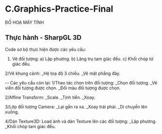 # C.Graphics-Practice-Final
ĐỒ HOẠ MÁY TÍNH 

Thực hành - SharpGL 3D
--
Code sơ bộ thực hiện được các yêu cầu:
1) Vẽ đối tượng:
a) Lập phương.
b) Lăng trụ tam giác đều.
c) Khối chóp tứ giác đều.

2/Vẽ khung cảnh:
_Hệ toạ độ 3 chiều.
_Vẽ mặt phẳng đáy.

--
Các yêu cầu còn lại:
1/Thao tác chọn trên đối tượng:
_Chọn đối tượng.
_Vẽ viền đối tượng được chọn.
_Đổi màu đối tượng được chọn.

2/Affine Transform:
_Scale.
_Tịnh tiến.
_Xoay.

3/Lớp đối tượng Camera:
_Lại gần ra xa.
_Xoay trái phải.
_Di chuyển lên xuống.

4/Dán Texture3D: Load ảnh và dán Texture lên các đối tượng:
_Lập phương.
_Khối chóp tam giác đều.
